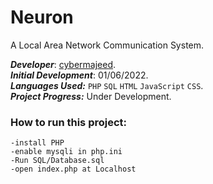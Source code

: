 # Neuron

A Local Area Network Communication System.

**_Developer_**: [cybermajeed](https://github.com/cybermajeed).
<br>
**_Initial Development_**: 01/06/2022.
<br>
**_Languages Used:_** `PHP` `SQL` `HTML` `JavaScript` `CSS`.
<br>
**_Project Progress:_** Under Development.

### How to run this project:

    -install PHP
    -enable mysqli in php.ini
    -Run SQL/Database.sql
    -open index.php at Localhost
